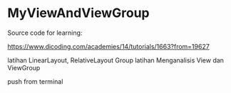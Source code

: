 # MyViewAndViewGroup

Source code for learning:

https://www.dicoding.com/academies/14/tutorials/1663?from=19627

latihan LinearLayout, RelativeLayout  Group
latihan Menganalisis View dan ViewGroup

push from terminal